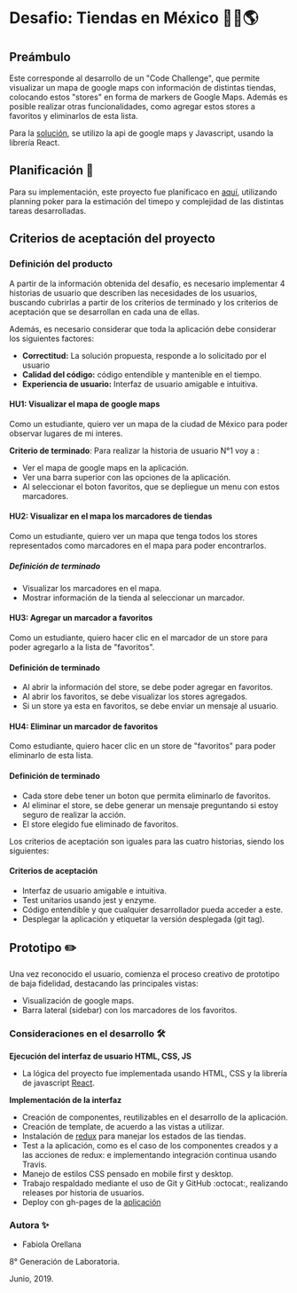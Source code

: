 # Desafio: Tiendas en México 📌🏪🌎

## Preámbulo
Este corresponde al desarrollo de un "Code Challenge", que permite visualizar un mapa de google maps con información de distintas tiendas, colocando estos "stores" en forma de markers de Google Maps. Además es posible realizar otras funcionalidades, como agregar estos stores a favoritos y eliminarlos de esta lista.

Para la [solución](https://faog.github.io/SCL008_DigitalGeneration/), se utilizo la api de google maps y Javascript, usando la librería React.

## Planificación 🚀

Para su implementación, este proyecto fue planificaco en [aquí](https://trello.com/b/Xm5MO5uo/desaf%C3%ADo-digital-generation), utilizando planning poker para la estimación del timepo y complejidad de las distintas tareas desarrolladas. 

## Criterios de aceptación del proyecto

### Definición del producto

A partir de la información obtenida del desafío, es necesario implementar 4 historias de usuario que describen las necesidades de los usuarios, buscando cubrirlas a partir de los criterios de terminado y los criterios de aceptación que se desarrollan en cada una de ellas.

Además, es necesario considerar que toda la aplicación debe considerar los siguientes factores:

- **Correctitud:** La solución propuesta, responde a lo solicitado por el usuario 
- **Calidad del código:** código entendible y mantenible en el tiempo.
- **Experiencia de usuario:** Interfaz de usuario amigable e intuitiva.

#### HU1: Visualizar el mapa de google maps
Como un estudiante, quiero ver un mapa de la ciudad de México para poder observar lugares de mi interes.

**Criterio de terminado**: Para realizar la historia de usuario N°1 voy a :

  * Ver el mapa de google maps en la aplicación.
  * Ver una barra superior con las opciones de la aplicación.
  * Al seleccionar el boton favoritos, que se depliegue un menu con estos marcadores.


#### HU2: Visualizar en el mapa los marcadores de tiendas
Como un estudiante, quiero ver un mapa que tenga todos los stores representados como marcadores en el mapa para poder encontrarlos.

##### Definición de terminado
  * Visualizar los marcadores en el mapa.
  * Mostrar información de la tienda al seleccionar un marcador.

#### HU3: Agregar un marcador a favoritos
Como un estudiante, quiero hacer clic en el marcador de un store para poder agregarlo a la lista de "favoritos".

#### Definición de terminado
  * Al abrir la información del store, se debe poder agregar en favoritos.
  * Al abrir los favoritos, se debe visualizar los stores agregados.
  * Si un store ya esta en favoritos, se debe enviar un mensaje al usuario.

#### HU4: Eliminar un marcador de favoritos
Como estudiante, quiero hacer clic en un store de "favoritos" para poder eliminarlo de esta lista.

#### Definición de terminado
  * Cada store debe tener un boton que permita eliminarlo de favoritos.
  * Al eliminar el store, se debe generar un mensaje preguntando si estoy seguro de realizar la acción.
  * El store elegido fue eliminado de favoritos.

Los criterios de aceptación son iguales para las cuatro historias, siendo los siguientes:

#### Criterios de aceptación
  * Interfaz de usuario amigable e intuitiva.
  * Test unitarios usando jest y enzyme.
  * Código entendible y que cualquier desarrollador pueda acceder a este.
  * Desplegar la aplicación y etiquetar la versión desplegada (git tag).

## Prototipo ✏️

Una vez reconocido el usuario, comienza el proceso creativo de prototipo de baja fidelidad, destacando las principales vistas:

- Visualización de google maps.
- Barra lateral (sidebar) con los marcadores de los favoritos.

### Consideraciones en el desarrollo 🛠️

**Ejecución del interfaz de usuario HTML, CSS, JS**

* La lógica del proyecto fue implementada usando HTML, CSS y la librería de javascript [React](https://reactjs.org/).

**Implementación de la interfaz**

* Creación de componentes, reutilizables en el desarrollo de la aplicación.
* Creación de template, de acuerdo a las vistas a utilizar.
* Instalación de [redux](https://es.redux.js.org/) para manejar los estados de las tiendas.
* Test a la aplicación, como es el caso de los componentes creados y a las acciones de redux: e implementando integración continua usando Travis.
* Manejo de estilos CSS pensado en mobile first y desktop.
* Trabajo respaldado mediante el uso de Git y GitHub :octocat:, realizando releases por historia de usuarios.
* Deploy con gh-pages de la [aplicación](https://faog.github.io/SCL008_DigitalGeneration/)

### Autora ✨

* Fabiola Orellana 

8° Generación de Laboratoria.

Junio, 2019.
